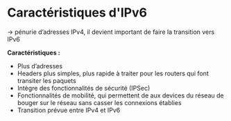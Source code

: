 # Caractéristiques d'IPv6

→ pénurie d’adresses IPv4, il devient important de faire la transition vers IPv6

**Caractéristiques :**

-   Plus d’adresses
-   Headers plus simples, plus rapide à traiter pour les routers qui font transiter les paquets
-   Intègre des fonctionnalités de sécurité (IPSec)
-   Fonctionnalités de mobilité, qui permettent de aux devices du réseau de bouger sur le réseau sans casser les connexions établies
-   Transition prévue entre IPv4 et IPv6
